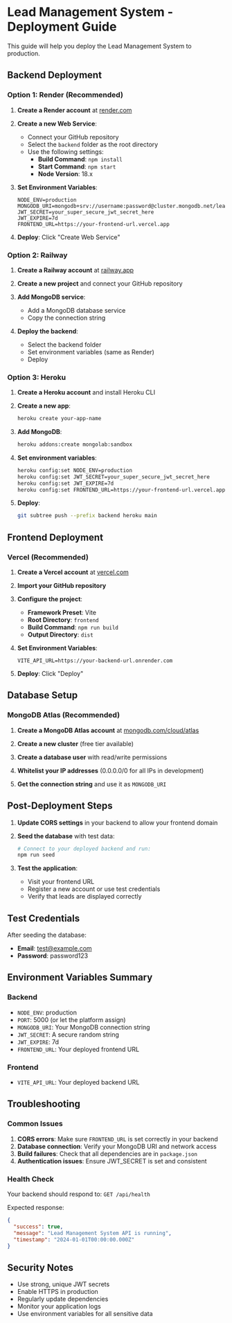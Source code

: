 # Lead Management System - Deployment Guide

This guide will help you deploy the Lead Management System to production.

## Backend Deployment

### Option 1: Render (Recommended)

1. **Create a Render account** at [render.com](https://render.com)

2. **Create a new Web Service**:
   - Connect your GitHub repository
   - Select the `backend` folder as the root directory
   - Use the following settings:
     - **Build Command**: `npm install`
     - **Start Command**: `npm start`
     - **Node Version**: 18.x

3. **Set Environment Variables**:
   ```
   NODE_ENV=production
   MONGODB_URI=mongodb+srv://username:password@cluster.mongodb.net/lead_management
   JWT_SECRET=your_super_secure_jwt_secret_here
   JWT_EXPIRE=7d
   FRONTEND_URL=https://your-frontend-url.vercel.app
   ```

4. **Deploy**: Click "Create Web Service"

### Option 2: Railway

1. **Create a Railway account** at [railway.app](https://railway.app)

2. **Create a new project** and connect your GitHub repository

3. **Add MongoDB service**:
   - Add a MongoDB database service
   - Copy the connection string

4. **Deploy the backend**:
   - Select the backend folder
   - Set environment variables (same as Render)
   - Deploy

### Option 3: Heroku

1. **Create a Heroku account** and install Heroku CLI

2. **Create a new app**:
   ```bash
   heroku create your-app-name
   ```

3. **Add MongoDB**:
   ```bash
   heroku addons:create mongolab:sandbox
   ```

4. **Set environment variables**:
   ```bash
   heroku config:set NODE_ENV=production
   heroku config:set JWT_SECRET=your_super_secure_jwt_secret_here
   heroku config:set JWT_EXPIRE=7d
   heroku config:set FRONTEND_URL=https://your-frontend-url.vercel.app
   ```

5. **Deploy**:
   ```bash
   git subtree push --prefix backend heroku main
   ```

## Frontend Deployment

### Vercel (Recommended)

1. **Create a Vercel account** at [vercel.com](https://vercel.com)

2. **Import your GitHub repository**

3. **Configure the project**:
   - **Framework Preset**: Vite
   - **Root Directory**: `frontend`
   - **Build Command**: `npm run build`
   - **Output Directory**: `dist`

4. **Set Environment Variables**:
   ```
   VITE_API_URL=https://your-backend-url.onrender.com
   ```

5. **Deploy**: Click "Deploy"

## Database Setup

### MongoDB Atlas (Recommended)

1. **Create a MongoDB Atlas account** at [mongodb.com/cloud/atlas](https://mongodb.com/cloud/atlas)

2. **Create a new cluster** (free tier available)

3. **Create a database user** with read/write permissions

4. **Whitelist your IP addresses** (0.0.0.0/0 for all IPs in development)

5. **Get the connection string** and use it as `MONGODB_URI`

## Post-Deployment Steps

1. **Update CORS settings** in your backend to allow your frontend domain

2. **Seed the database** with test data:
   ```bash
   # Connect to your deployed backend and run:
   npm run seed
   ```

3. **Test the application**:
   - Visit your frontend URL
   - Register a new account or use test credentials
   - Verify that leads are displayed correctly

## Test Credentials

After seeding the database:
- **Email**: test@example.com
- **Password**: password123

## Environment Variables Summary

### Backend
- `NODE_ENV`: production
- `PORT`: 5000 (or let the platform assign)
- `MONGODB_URI`: Your MongoDB connection string
- `JWT_SECRET`: A secure random string
- `JWT_EXPIRE`: 7d
- `FRONTEND_URL`: Your deployed frontend URL

### Frontend
- `VITE_API_URL`: Your deployed backend URL

## Troubleshooting

### Common Issues

1. **CORS errors**: Make sure `FRONTEND_URL` is set correctly in your backend
2. **Database connection**: Verify your MongoDB URI and network access
3. **Build failures**: Check that all dependencies are in `package.json`
4. **Authentication issues**: Ensure JWT_SECRET is set and consistent

### Health Check

Your backend should respond to: `GET /api/health`

Expected response:
```json
{
  "success": true,
  "message": "Lead Management System API is running",
  "timestamp": "2024-01-01T00:00:00.000Z"
}
```

## Security Notes

- Use strong, unique JWT secrets
- Enable HTTPS in production
- Regularly update dependencies
- Monitor your application logs
- Use environment variables for all sensitive data
